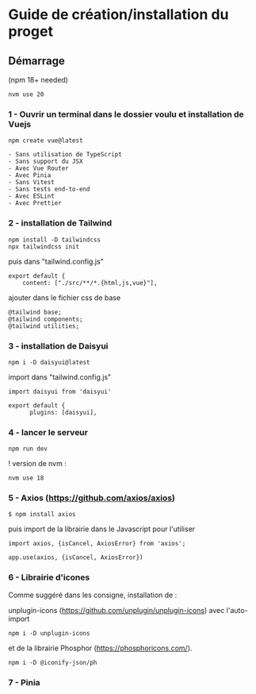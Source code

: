 # Guide de création/installation du proget

## Démarrage

(npm 18+ needed)

    nvm use 20

### 1 - Ouvrir un terminal dans le dossier voulu et installation de Vuejs

    npm create vue@latest

    - Sans utilisation de TypeScript
    - Sans support du JSX
    - Avec Vue Router
    - Avec Pinia
    - Sans Vitest
    - Sans tests end-to-end
    - Avec ESLint
    - Avec Prettier

### 2 - installation de Tailwind

    npm install -D tailwindcss
    npx tailwindcss init

puis dans "tailwind.config.js"

    export default {
        content: ["./src/**/*.{html,js,vue}"],

ajouter dans le fichier css de base
    
    @tailwind base;
    @tailwind components;
    @tailwind utilities;

### 3 - installation de Daisyui

    npm i -D daisyui@latest

import dans "tailwind.config.js"

    import daisyui from 'daisyui'

    export default {
          plugins: [daisyui],

### 4 - lancer le serveur

    npm run dev

! version de nvm :

    nvm use 18

### 5 - Axios (https://github.com/axios/axios)

    $ npm install axios

puis import de la librairie dans le Javascript pour l'utiliser

    import axios, {isCancel, AxiosError} from 'axios';

    app.use(axios, {isCancel, AxiosError})

### 6 - Librairie d'icones

Comme suggéré dans les consigne, installation de :

unplugin-icons (https://github.com/unplugin/unplugin-icons) avec l'auto-import

    npm i -D unplugin-icons 

et de la librairie Phosphor (https://phosphoricons.com/).
    
    npm i -D @iconify-json/ph

### 7 - Pinia